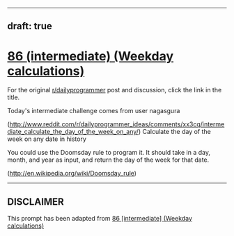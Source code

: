 ---
draft: true
----

# [86 (intermediate) (Weekday calculations)](https://www.reddit.com/r/dailyprogrammer/comments/xx97s/882012_challenge_86_intermediate_weekday/)

For the original [r/dailyprogrammer](https://www.reddit.com/r/dailyprogrammer/) post and discussion, click the link in the title.

Today's intermediate challenge comes from user nagasgura

(http://www.reddit.com/r/dailyprogrammer_ideas/comments/xx3cq/intermediate_calculate_the_day_of_the_week_on_any/)
Calculate the day of the week on any date in history

You could use the Doomsday rule to program it. It should take in a day, month, and year as input, and return the day of the week for that date.

(http://en.wikipedia.org/wiki/Doomsday_rule)

----
## **DISCLAIMER**
This prompt has been adapted from [86 [intermediate] (Weekday calculations)](https://www.reddit.com/r/dailyprogrammer/comments/xx97s/882012_challenge_86_intermediate_weekday/
)
